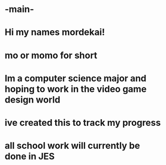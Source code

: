 # -main-
# Hi my names mordekai! 
# mo or momo for short
# Im a computer science major and hoping to work in the video game design world
# ive created this to track my progress
# all school work will currently be done in JES
